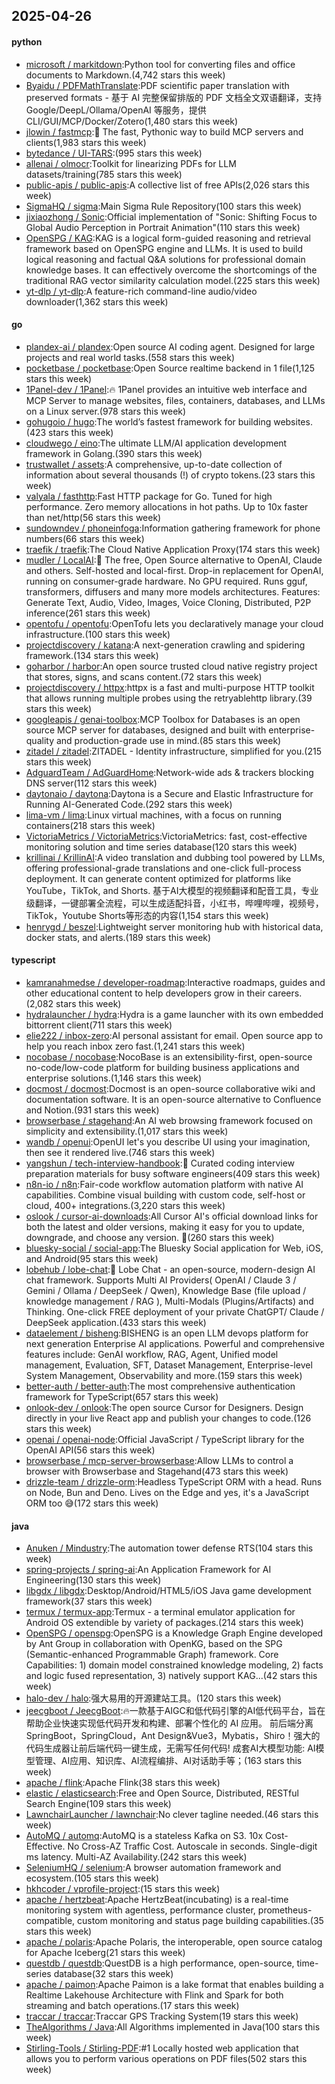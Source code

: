 ## 2025-04-26

#### python
* [microsoft / markitdown](https://github.com/microsoft/markitdown):Python tool for converting files and office documents to Markdown.(4,742 stars this week)
* [Byaidu / PDFMathTranslate](https://github.com/Byaidu/PDFMathTranslate):PDF scientific paper translation with preserved formats - 基于 AI 完整保留排版的 PDF 文档全文双语翻译，支持 Google/DeepL/Ollama/OpenAI 等服务，提供 CLI/GUI/MCP/Docker/Zotero(1,480 stars this week)
* [jlowin / fastmcp](https://github.com/jlowin/fastmcp):🚀 The fast, Pythonic way to build MCP servers and clients(1,983 stars this week)
* [bytedance / UI-TARS](https://github.com/bytedance/UI-TARS):(995 stars this week)
* [allenai / olmocr](https://github.com/allenai/olmocr):Toolkit for linearizing PDFs for LLM datasets/training(785 stars this week)
* [public-apis / public-apis](https://github.com/public-apis/public-apis):A collective list of free APIs(2,026 stars this week)
* [SigmaHQ / sigma](https://github.com/SigmaHQ/sigma):Main Sigma Rule Repository(100 stars this week)
* [jixiaozhong / Sonic](https://github.com/jixiaozhong/Sonic):Official implementation of "Sonic: Shifting Focus to Global Audio Perception in Portrait Animation"(110 stars this week)
* [OpenSPG / KAG](https://github.com/OpenSPG/KAG):KAG is a logical form-guided reasoning and retrieval framework based on OpenSPG engine and LLMs. It is used to build logical reasoning and factual Q&A solutions for professional domain knowledge bases. It can effectively overcome the shortcomings of the traditional RAG vector similarity calculation model.(225 stars this week)
* [yt-dlp / yt-dlp](https://github.com/yt-dlp/yt-dlp):A feature-rich command-line audio/video downloader(1,362 stars this week)

#### go
* [plandex-ai / plandex](https://github.com/plandex-ai/plandex):Open source AI coding agent. Designed for large projects and real world tasks.(558 stars this week)
* [pocketbase / pocketbase](https://github.com/pocketbase/pocketbase):Open Source realtime backend in 1 file(1,125 stars this week)
* [1Panel-dev / 1Panel](https://github.com/1Panel-dev/1Panel):🔥 1Panel provides an intuitive web interface and MCP Server to manage websites, files, containers, databases, and LLMs on a Linux server.(978 stars this week)
* [gohugoio / hugo](https://github.com/gohugoio/hugo):The world’s fastest framework for building websites.(423 stars this week)
* [cloudwego / eino](https://github.com/cloudwego/eino):The ultimate LLM/AI application development framework in Golang.(390 stars this week)
* [trustwallet / assets](https://github.com/trustwallet/assets):A comprehensive, up-to-date collection of information about several thousands (!) of crypto tokens.(23 stars this week)
* [valyala / fasthttp](https://github.com/valyala/fasthttp):Fast HTTP package for Go. Tuned for high performance. Zero memory allocations in hot paths. Up to 10x faster than net/http(56 stars this week)
* [sundowndev / phoneinfoga](https://github.com/sundowndev/phoneinfoga):Information gathering framework for phone numbers(66 stars this week)
* [traefik / traefik](https://github.com/traefik/traefik):The Cloud Native Application Proxy(174 stars this week)
* [mudler / LocalAI](https://github.com/mudler/LocalAI):🤖 The free, Open Source alternative to OpenAI, Claude and others. Self-hosted and local-first. Drop-in replacement for OpenAI, running on consumer-grade hardware. No GPU required. Runs gguf, transformers, diffusers and many more models architectures. Features: Generate Text, Audio, Video, Images, Voice Cloning, Distributed, P2P inference(261 stars this week)
* [opentofu / opentofu](https://github.com/opentofu/opentofu):OpenTofu lets you declaratively manage your cloud infrastructure.(100 stars this week)
* [projectdiscovery / katana](https://github.com/projectdiscovery/katana):A next-generation crawling and spidering framework.(134 stars this week)
* [goharbor / harbor](https://github.com/goharbor/harbor):An open source trusted cloud native registry project that stores, signs, and scans content.(72 stars this week)
* [projectdiscovery / httpx](https://github.com/projectdiscovery/httpx):httpx is a fast and multi-purpose HTTP toolkit that allows running multiple probes using the retryablehttp library.(39 stars this week)
* [googleapis / genai-toolbox](https://github.com/googleapis/genai-toolbox):MCP Toolbox for Databases is an open source MCP server for databases, designed and built with enterprise-quality and production-grade use in mind.(85 stars this week)
* [zitadel / zitadel](https://github.com/zitadel/zitadel):ZITADEL - Identity infrastructure, simplified for you.(215 stars this week)
* [AdguardTeam / AdGuardHome](https://github.com/AdguardTeam/AdGuardHome):Network-wide ads & trackers blocking DNS server(112 stars this week)
* [daytonaio / daytona](https://github.com/daytonaio/daytona):Daytona is a Secure and Elastic Infrastructure for Running AI-Generated Code.(292 stars this week)
* [lima-vm / lima](https://github.com/lima-vm/lima):Linux virtual machines, with a focus on running containers(218 stars this week)
* [VictoriaMetrics / VictoriaMetrics](https://github.com/VictoriaMetrics/VictoriaMetrics):VictoriaMetrics: fast, cost-effective monitoring solution and time series database(120 stars this week)
* [krillinai / KrillinAI](https://github.com/krillinai/KrillinAI):A video translation and dubbing tool powered by LLMs, offering professional-grade translations and one-click full-process deployment. It can generate content optimized for platforms like YouTube，TikTok, and Shorts. 基于AI大模型的视频翻译和配音工具，专业级翻译，一键部署全流程，可以生成适配抖音，小红书，哔哩哔哩，视频号，TikTok，Youtube Shorts等形态的内容(1,154 stars this week)
* [henrygd / beszel](https://github.com/henrygd/beszel):Lightweight server monitoring hub with historical data, docker stats, and alerts.(189 stars this week)

#### typescript
* [kamranahmedse / developer-roadmap](https://github.com/kamranahmedse/developer-roadmap):Interactive roadmaps, guides and other educational content to help developers grow in their careers.(2,082 stars this week)
* [hydralauncher / hydra](https://github.com/hydralauncher/hydra):Hydra is a game launcher with its own embedded bittorrent client(711 stars this week)
* [elie222 / inbox-zero](https://github.com/elie222/inbox-zero):AI personal assistant for email. Open source app to help you reach inbox zero fast.(1,241 stars this week)
* [nocobase / nocobase](https://github.com/nocobase/nocobase):NocoBase is an extensibility-first, open-source no-code/low-code platform for building business applications and enterprise solutions.(1,146 stars this week)
* [docmost / docmost](https://github.com/docmost/docmost):Docmost is an open-source collaborative wiki and documentation software. It is an open-source alternative to Confluence and Notion.(931 stars this week)
* [browserbase / stagehand](https://github.com/browserbase/stagehand):An AI web browsing framework focused on simplicity and extensibility.(1,017 stars this week)
* [wandb / openui](https://github.com/wandb/openui):OpenUI let's you describe UI using your imagination, then see it rendered live.(746 stars this week)
* [yangshun / tech-interview-handbook](https://github.com/yangshun/tech-interview-handbook):💯 Curated coding interview preparation materials for busy software engineers(409 stars this week)
* [n8n-io / n8n](https://github.com/n8n-io/n8n):Fair-code workflow automation platform with native AI capabilities. Combine visual building with custom code, self-host or cloud, 400+ integrations.(3,220 stars this week)
* [oslook / cursor-ai-downloads](https://github.com/oslook/cursor-ai-downloads):All Cursor AI's official download links for both the latest and older versions, making it easy for you to update, downgrade, and choose any version. 🚀(260 stars this week)
* [bluesky-social / social-app](https://github.com/bluesky-social/social-app):The Bluesky Social application for Web, iOS, and Android(95 stars this week)
* [lobehub / lobe-chat](https://github.com/lobehub/lobe-chat):🤯 Lobe Chat - an open-source, modern-design AI chat framework. Supports Multi AI Providers( OpenAI / Claude 3 / Gemini / Ollama / DeepSeek / Qwen), Knowledge Base (file upload / knowledge management / RAG ), Multi-Modals (Plugins/Artifacts) and Thinking. One-click FREE deployment of your private ChatGPT/ Claude / DeepSeek application.(433 stars this week)
* [dataelement / bisheng](https://github.com/dataelement/bisheng):BISHENG is an open LLM devops platform for next generation Enterprise AI applications. Powerful and comprehensive features include: GenAI workflow, RAG, Agent, Unified model management, Evaluation, SFT, Dataset Management, Enterprise-level System Management, Observability and more.(159 stars this week)
* [better-auth / better-auth](https://github.com/better-auth/better-auth):The most comprehensive authentication framework for TypeScript(657 stars this week)
* [onlook-dev / onlook](https://github.com/onlook-dev/onlook):The open source Cursor for Designers. Design directly in your live React app and publish your changes to code.(126 stars this week)
* [openai / openai-node](https://github.com/openai/openai-node):Official JavaScript / TypeScript library for the OpenAI API(56 stars this week)
* [browserbase / mcp-server-browserbase](https://github.com/browserbase/mcp-server-browserbase):Allow LLMs to control a browser with Browserbase and Stagehand(473 stars this week)
* [drizzle-team / drizzle-orm](https://github.com/drizzle-team/drizzle-orm):Headless TypeScript ORM with a head. Runs on Node, Bun and Deno. Lives on the Edge and yes, it's a JavaScript ORM too 😅(172 stars this week)

#### java
* [Anuken / Mindustry](https://github.com/Anuken/Mindustry):The automation tower defense RTS(104 stars this week)
* [spring-projects / spring-ai](https://github.com/spring-projects/spring-ai):An Application Framework for AI Engineering(130 stars this week)
* [libgdx / libgdx](https://github.com/libgdx/libgdx):Desktop/Android/HTML5/iOS Java game development framework(37 stars this week)
* [termux / termux-app](https://github.com/termux/termux-app):Termux - a terminal emulator application for Android OS extendible by variety of packages.(214 stars this week)
* [OpenSPG / openspg](https://github.com/OpenSPG/openspg):OpenSPG is a Knowledge Graph Engine developed by Ant Group in collaboration with OpenKG, based on the SPG (Semantic-enhanced Programmable Graph) framework. Core Capabilities: 1) domain model constrained knowledge modeling, 2) facts and logic fused representation, 3) natively support KAG...(42 stars this week)
* [halo-dev / halo](https://github.com/halo-dev/halo):强大易用的开源建站工具。(120 stars this week)
* [jeecgboot / JeecgBoot](https://github.com/jeecgboot/JeecgBoot):🔥一款基于AIGC和低代码引擎的AI低代码平台，旨在帮助企业快速实现低代码开发和构建、部署个性化的 AI 应用。 前后端分离 SpringBoot，SpringCloud，Ant Design&Vue3，Mybatis，Shiro！强大的代码生成器让前后端代码一键生成，无需写任何代码! 成套AI大模型功能: AI模型管理、AI应用、知识库、AI流程编排、AI对话助手等；(163 stars this week)
* [apache / flink](https://github.com/apache/flink):Apache Flink(38 stars this week)
* [elastic / elasticsearch](https://github.com/elastic/elasticsearch):Free and Open Source, Distributed, RESTful Search Engine(109 stars this week)
* [LawnchairLauncher / lawnchair](https://github.com/LawnchairLauncher/lawnchair):No clever tagline needed.(46 stars this week)
* [AutoMQ / automq](https://github.com/AutoMQ/automq):AutoMQ is a stateless Kafka on S3. 10x Cost-Effective. No Cross-AZ Traffic Cost. Autoscale in seconds. Single-digit ms latency. Multi-AZ Availability.(242 stars this week)
* [SeleniumHQ / selenium](https://github.com/SeleniumHQ/selenium):A browser automation framework and ecosystem.(105 stars this week)
* [hkhcoder / vprofile-project](https://github.com/hkhcoder/vprofile-project):(15 stars this week)
* [apache / hertzbeat](https://github.com/apache/hertzbeat):Apache HertzBeat(incubating) is a real-time monitoring system with agentless, performance cluster, prometheus-compatible, custom monitoring and status page building capabilities.(35 stars this week)
* [apache / polaris](https://github.com/apache/polaris):Apache Polaris, the interoperable, open source catalog for Apache Iceberg(21 stars this week)
* [questdb / questdb](https://github.com/questdb/questdb):QuestDB is a high performance, open-source, time-series database(32 stars this week)
* [apache / paimon](https://github.com/apache/paimon):Apache Paimon is a lake format that enables building a Realtime Lakehouse Architecture with Flink and Spark for both streaming and batch operations.(17 stars this week)
* [traccar / traccar](https://github.com/traccar/traccar):Traccar GPS Tracking System(19 stars this week)
* [TheAlgorithms / Java](https://github.com/TheAlgorithms/Java):All Algorithms implemented in Java(100 stars this week)
* [Stirling-Tools / Stirling-PDF](https://github.com/Stirling-Tools/Stirling-PDF):#1 Locally hosted web application that allows you to perform various operations on PDF files(502 stars this week)
